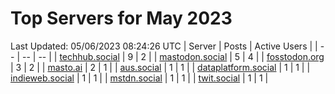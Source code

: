# Top Servers for May 2023
Last Updated: 05/06/2023 08:24:26 UTC
| Server | Posts | Active Users |
| -- | -- | -- |
| [techhub.social](https://techhub.social/tags/PowerShell) | 9 | 2 |
| [mastodon.social](https://mastodon.social/tags/PowerShell) | 5 | 4 |
| [fosstodon.org](https://fosstodon.org/tags/PowerShell) | 3 | 2 |
| [masto.ai](https://masto.ai/tags/PowerShell) | 2 | 1 |
| [aus.social](https://aus.social/tags/PowerShell) | 1 | 1 |
| [dataplatform.social](https://dataplatform.social/tags/PowerShell) | 1 | 1 |
| [indieweb.social](https://indieweb.social/tags/PowerShell) | 1 | 1 |
| [mstdn.social](https://mstdn.social/tags/PowerShell) | 1 | 1 |
| [twit.social](https://twit.social/tags/PowerShell) | 1 | 1 |
